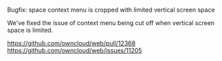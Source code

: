 Bugfix: space context menu is cropped with limited vertical screen space

We've fixed the issue of context menu being cut off when vertical screen space is limited.

https://github.com/owncloud/web/pull/12368
https://github.com/owncloud/web/issues/11205
